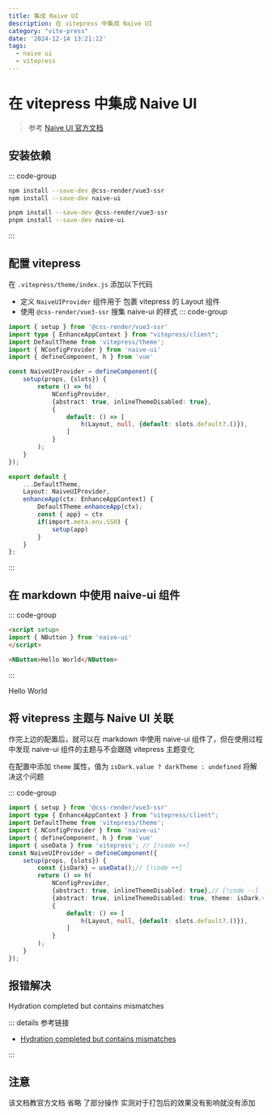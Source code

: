 ```yaml
---
title: 集成 Naive UI
description: 在 vitepress 中集成 Naive UI
category: "vite-press"  
date: '2024-12-14 13:21:12'
tags:
  - naive ui
  - vitepress
---
```


# 在 vitepress 中集成 Naive UI


> 参考 [Naive UI 官方文档](https://www.naiveui.com/zh-CN/os-theme/docs/vitepress)

## 安装依赖
::: code-group
```bash [npm]
npm install --save-dev @css-render/vue3-ssr
npm install --save-dev naive-ui
````
```bash [pnpm]
pnpm install --save-dev @css-render/vue3-ssr
pnpm install --save-dev naive-ui
```
:::

## 配置 vitepress

在 `.vitepress/theme/index.js` 添加以下代码

- 定义 `NaiveUIProvider` 组件用于 包裹 vitepress 的 Layout 组件
- 使用 `@css-render/vue3-ssr` 搜集 naive-ui 的样式
::: code-group
```ts [.vitepress/theme/index.js]
import { setup } from '@css-render/vue3-ssr'
import type { EnhanceAppContext } from "vitepress/client";
import DefaultTheme from 'vitepress/theme';
import { NConfigProvider } from 'naive-ui'
import { defineComponent, h } from 'vue'

const NaiveUIProvider = defineComponent({
    setup(props, {slots}) {
        return () => h(
            NConfigProvider,
            {abstract: true, inlineThemeDisabled: true},
            {
                default: () => [
                    h(Layout, null, {default: slots.default?.()}),
                ]
            }
        );
    }
});

export default {
    ...DefaultTheme,
    Layout: NaiveUIProvider,
    enhanceApp(ctx: EnhanceAppContext) {
        DefaultTheme.enhanceApp(ctx);
        const { app} = ctx
        if(import.meta.env.SSR) {
            setup(app)
        }
    }
};
```

:::

## 在 markdown 中使用 naive-ui 组件
::: code-group
```markdown [markdown]
<script setup>
import { NButton } from 'naive-ui'
</script>

<NButton>Hello World</NButton>
```
:::
<script setup>
import { NButton } from 'naive-ui'
</script>

<NButton>Hello World</NButton>

## 将 vitepress 主题与 Naive UI 关联

作完上边的配置后，就可以在 markdown 中使用 naive-ui 组件了，但在使用过程中发现 naive-ui 组件的主题与不会跟随 vitepress 主题变化

在配置中添加 `theme` 属性，值为 `isDark.value ? darkTheme : undefined` 将解决这个问题

::: code-group
```typescript [.vitepress/theme/index.mts ]
import { setup } from '@css-render/vue3-ssr'
import type { EnhanceAppContext } from "vitepress/client";
import DefaultTheme from 'vitepress/theme';
import { NConfigProvider } from 'naive-ui'
import { defineComponent, h } from 'vue'
import { useData } from 'vitepress'; // [!code ++]
const NaiveUIProvider = defineComponent({
    setup(props, {slots}) {
        const {isDark} = useData();// [!code ++]
        return () => h(
            NConfigProvider,
            {abstract: true, inlineThemeDisabled: true},// [!code --]
            {abstract: true, inlineThemeDisabled: true, theme: isDark.value ? darkTheme : undefined},// [!code ++]
            {
                default: () => [
                    h(Layout, null, {default: slots.default?.()}),
                ]
            }
        );
    }
});


```

## 报错解决

Hydration completed but contains mismatches

::: details 参考链接
- [Hydration completed but contains mismatches](https://github.com/vitejs/vitepress/issues/1168)

:::


## 注意
该文档教官方文档 省略 了部分操作 实测对于打包后的效果没有影响就没有添加 